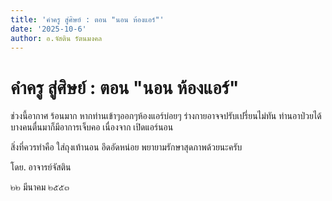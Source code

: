 ```yaml
---
title: 'คำครู สู่ศิษย์ : ตอน "นอน ห้องแอร์"'
date: '2025-10-6'
author: อ.จัสติน รัตนมงคล
---
```


# คำครู สู่ศิษย์ : ตอน "นอน ห้องแอร์"

ช่วงนี้อากาศ ร้อนมาก หากท่านเข้าๆออกๆห้องแอร์บ่อยๆ ร่างกายอาจจปรับเปรี่ยนไม่ทัน ท่านอาป่วยได้ บางคนตื่นมาก็มีอาการเจ็บคอ เนื่องจาก เปิดแอร์นอน

สิ่งที่ควรทำคือ ใส่ถุงเท้านอน อึดอัดหน่อย พยายามรักษาสุดภาพด้วยนะครับ

โดย. อาจารย์จัสติน

๒๒ มีนาคม ๒๕๕๓
